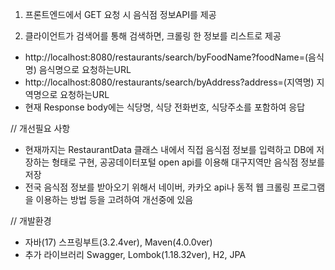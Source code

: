 1. 프론트엔드에서 GET 요청 시 음식점 정보API를 제공
   
2. 클라이언트가 검색어를 통해 검색하면, 크롤링 한 정보를 리스트로 제공
- http://localhost:8080/restaurants/search/byFoodName?foodName=(음식명) 음식명으로 요청하는URL
- http://localhost:8080/restaurants/search/byAddress?address=(지역명) 지역명으로 요청하는URL
- 현재 Response body에는 식당명, 식당 전화번호, 식당주소를 포함하여 응답


// 개선필요 사항
- 현재까지는 RestaurantData 클래스 내에서 직접 음식점 정보를 입력하고 DB에 저장하는 형태로 구현, 공공데이터포털 open api를 이용해 대구지역만 음식점 정보를 저장
- 전국 음식점 정보를 받아오기 위해서 네이버, 카카오 api나 동적 웹 크롤링 프로그램을 이용하는 방법 등을 고려하여 개선중에 있음
   
// 개발환경
- 자바(17) 스프링부트(3.2.4ver), Maven(4.0.0ver)
- 추가 라이브러리 Swagger, Lombok(1.18.32ver), H2, JPA
